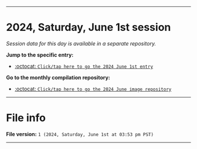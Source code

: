 
***

# 2024, Saturday, June 1st session

_Session data for this day is available in a separate repository._

**Jump to the specific entry:**

- [:octocat: `Click/tap here to go the 2024 June 1st entry`](https://github.com/seanpm2001/SeansLifeArchive_Images_MotorWorld_CarFactory_Y2024_V6/tree/SeansLifeArchive_Images_MotorWorld_CarFactory_Y2024_V6_Main-dev/2024/06_June/01/)

**Go to the monthly compilation repository:**

- [:octocat: `Click/tap here to go the 2024 June image repository`](https://github.com/seanpm2001/SeansLifeArchive_Images_MotorWorld_CarFactory_Y2024_V6/)

***

# File info

**File version:** `1 (2024, Saturday, June 1st at 03:53 pm PST)`

***
